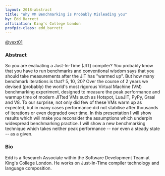 ```yaml
---
layout: 2018-abstract
title: "Why VM Benchmarking is Probably Misleading you"
by: Edd Barrett
affiliation: King's College London
profpic-class: edd_barrett
---
```


[@vext01](https://twitter.com/vext01)
<br/>

### Abstract

So you are evaluating a Just-In-Time (JIT) compiler? You probably know that you have to run benchmarks and conventional wisdom says that you should take measurements after the JIT has "warmed up". But how many benchmark iterations is that? 5, 10, 20? Over the course of 2 years we devised (probably) the world's most rigorous Virtual Machine (VM) benchmarking experiment, designed to measure the peak performance and warmup time of modern JITted VMs such as Hotspot, LuaJIT, PyPy, Graal and V8. To our surprise, not only did few of these VMs warm up as expected, but in many cases performance did not stabilise after thousands of iterations or even degraded over time. In this presentation I will show results which will make you reconsider the assumptions which underpin widespread benchmarking practice. I will show a new benchmarking technique which takes neither peak performance -- nor even a steady state -- as a given.

### Bio

Edd is a Research Associate within the Software Development Team at King's College London. He works on Just-In-Time compiler technology and language composition.

